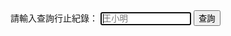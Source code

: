 <html>
<head>
<meta charset="UTF-8" />
<script type="text/javascript">
</script>
</head>
<body>
請輸入查詢行止紀錄：
<input type="text" id="name" placeholder="王小明" size="15" autofocus/>
<input type="button" name="list" value="查詢" onclick="result();"> <!--  all.js -->
<br><br>  

<font size="1"><span id="result"></span></font><br>
<script src="./all.js"></script>

</body>
</html>
